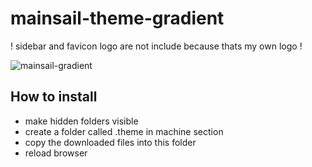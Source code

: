 # mainsail-theme-gradient

! sidebar and favicon logo are not include because thats my own logo !

![mainsail-gradient](https://github.com/bumbeng/mainsail-theme-gradient/assets/111509593/c5a1bcc4-30f8-42bc-b23c-abfe16b97c8d)

## How to install
- make hidden folders visible
- create a folder called .theme in machine section
- copy the downloaded files into this folder
- reload browser

